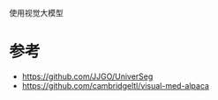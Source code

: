使用视觉大模型

# 参考

- https://github.com/JJGO/UniverSeg
- https://github.com/cambridgeltl/visual-med-alpaca
